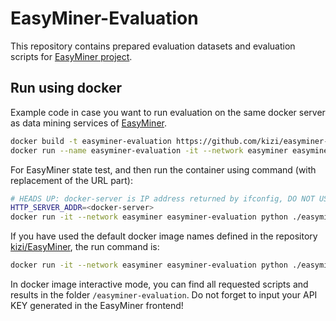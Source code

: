 # EasyMiner-Evaluation

This repository contains prepared evaluation datasets and evaluation scripts for [EasyMiner project](http://easyminer.eu).
    
## Run using docker
Example code in case you want to run evaluation on the same docker server as data mining services of [EasyMiner](http://github.com/kizi/easyminer).

```bash
docker build -t easyminer-evaluation https://github.com/kizi/easyminer-evaluation.git#master
docker run --name easyminer-evaluation -it --network easyminer easyminer-evaluation /bin/bash
```

For EasyMiner state test, and then run the container using command (with replacement of the URL part): 
```bash
# HEADS UP: docker-server is IP address returned by ifconfig, DO NOT USE localhost ! 
HTTP_SERVER_ADDR=<docker-server>
docker run -it --network easyminer easyminer-evaluation python ./easyminercenter/auto/short_test.py --api_url=http://$HTTP_SERVER_ADDR/easyminercenter/api
```     

If you have used the default docker image names defined in the repository [kizi/EasyMiner](https://github.com/KIZI/EasyMiner), the run command is:
```bash
docker run -it --network easyminer easyminer-evaluation python ./easyminercenter/auto/short_test.py --api_url=http://easyminer-frontend/easyminercenter/api
```     
    
In docker image interactive mode, you can find all requested scripts and results in the folder ```/easyminer-evaluation```.
Do not forget to input your API KEY generated in the EasyMiner frontend! 